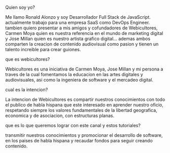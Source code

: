 Quien soy yo?

Me llamo Ronald Alonzo y soy Desarrollador Full Stack de JavaScript. actualmente
trabajo para una empresa SaaS como DevOps Engineer. tambien quiero presentar a mis 
amigos y cofundadores de Webicultores, Carmen Moya quien es nuestra referencia
en el mundo de marketing digital y Jose Millan quien es nuestro artista grafico
digital... ademas ambos comparten la creacion de contenido audiovisual como pasion
y tienen un talento increible para crear guiones.



que es webicultores?

Webicultores es una iniciativa de Carmen Moya, Jose Millan y mi persona a traves 
de la cual fomentamos la educacion en las artes digitales y audiovisuales, asi como
la ingeniera de software y el mercadeo digital. 



cual es la intencion?

La intencion de Webicultores es compartir nuestros conocimientos con todo el publico
de habla hispana que este interesado en aprender nuestro oficio, respetando siempre 
los valores fundamentales de la libertad geografica, economica y de asociacion, con
estructuras planas. 



que es lo que queremos lograr con este canal y estos tutoriales?

transmitir nuestros conocimientos y promocionar el desarrollo de software, en los 
paises de habla hispana y recaudar fondos para seguir creando contenido.

